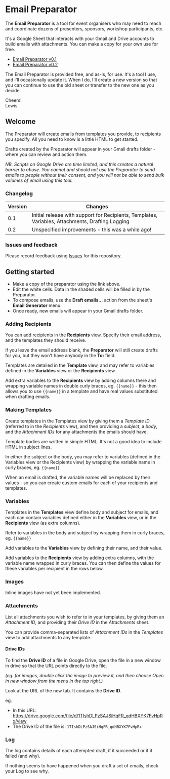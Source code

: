 # Email Preparator

The __Email Preparator__ is a tool for event organisers who may need to reach and coordinate dozens of presenters, sponsors, workshop participants, etc.

It's a Google Sheet that interacts with your Gmail and Drive accounts to build emails with attachments. You can make a copy for your own use for free.

* [Email Preparator v0.1](https://docs.google.com/spreadsheets/d/18v8caw4R5WscY6k8qZ73LuBmX0iTQ-jouKjcf9YRnVw/copy)
* [Email Preparator v0.2](https://docs.google.com/spreadsheets/d/1dRD1mYxWgdFJl4dIBJMKFa339auvbErk6XtT8qjlq0o/copy)

The Email Preparator is provided free, and as-is, for use. It's a tool I use, and I'll occasionally update it. When I do, I'll create a new version so that you can continue to use the old sheet or transfer to the new one as you decide.

Cheers!<br>Lewis

## Welcome

The Preparator will create emails from templates you provide, to recipients you specify. All you need to know is a little HTML to get started.

Drafts created by the Preparator will appear in your Gmail drafts folder - where you can review and action them.

_NB. Scripts on Google Drive are time limited, and this creates a natural barrier to abuse. You cannot and should not use the Preparator to send emails to people without their consent, and you will not be able to send bulk volumes of email using this tool._

### Changelog

| Version  | Changes |
| ------------- | ------------- |
| 0.1 | Initial release with support for Recipients, Templates, Variables, Attachments, Drafting Logging |
| 0.2 | Unspecified improvements - this was a while ago! |

### Issues and feedback

Please record feedback using [Issues](https://github.com/instantiator/Email-Preparator/issues) for this repository.

## Getting started

* Make a copy of the preparator using the link above.
* Edit the white cells. Data in the shaded cells will be filled in by the Preparator.
* To compose emails, use the __Draft emails...__ action from the sheet's __Email Generator__ menu.
* Once ready, new emails will appear in your Gmail drafts folder.

### Adding Recipients

You can add recipients in the __Recipients__ view. Specify their email address, and the templates they should receive.

If you leave the email address blank, the __Preparator__ will still create drafts for you, but they won't have anybody in the __To:__ field.

Templates are detailed in the __Template__ view, and may refer to variables defined in the __Variables__ view or the __Recipients__ view.

Add extra variables to the __Recipients__ view by adding columns there and wrapping variable names in double curly braces, eg. `{{name}}` - this then allows you to use `{{name}}` in a template and have real values substituted when drafting emails.

### Making Templates

Create templates in the Templates view by giving them a _Template ID_ (referred to in the _Recipients_ view), and then providing a _subject_, a _body_, and the _Attachment IDs_ for any attachments the emails should have.

Template bodies are written in simple HTML. It's not a good idea to include HTML in subject lines.

In either the subject or the body, you may refer to variables (defined in the Variables view or the Recipients view) by wrapping the variable name in curly braces, eg. `{{name}}`

When an email is drafted, the variable names will be replaced by their values - so you can create custom emails for each of your recipients and templates.

### Variables

Templates in the __Templates__ view define body and subject for emails, and each can contain variables defined either in the __Variables__ view, or in the __Recipients__ view (as extra columns).

Refer to variables in the body and subject by wrapping them in curly braces, eg. `{{name}}`

Add variables to the __Variables__ view by defining their name, and their value.

Add variables to the __Recipients__ view by adding extra columns, with the variable name wrapped in curly braces. You can then define the values for these variables per recipient in the rows below.

### Images

Inline images have not yet been implemented.

### Attachments

List all attachments you wish to refer to in your templates, by giving them an _Attachment ID_, and providing their _Drive ID_ in the _Attachments_ sheet.

You can provide comma-separated lists of _Attachment IDs_ in the _Templates_ view to add attachments to any template.

#### Drive IDs

To find the __Drive ID__ of a file in Google Drive, open the file in a new window in drive so that the URL points directly to the file.

_(eg. for images, double click the image to preview it, and then choose Open in new window from the menu in the top right.)_

Look at the URL of the new tab. It contains the __Drive ID__.

eg.

* In this URL: https://drive.google.com/file/d/1TIshDLPzSAJSiHqFR_qdHBXYK7FvHpRx/view
* The Drive ID of the file is: `1TIshDLPzSAJSiHqFR_qdHBXYK7FvHpRx`

### Log

The log contains details of each attempted draft, if it succeeded or if it failed (and why).

If nothing seems to have happened when you draft a set of emails, check your Log to see why.
